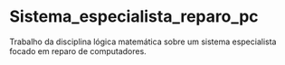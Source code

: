 # Sistema_especialista_reparo_pc
 Trabalho da disciplina lógica matemática sobre um sistema especialista focado em reparo de computadores.
